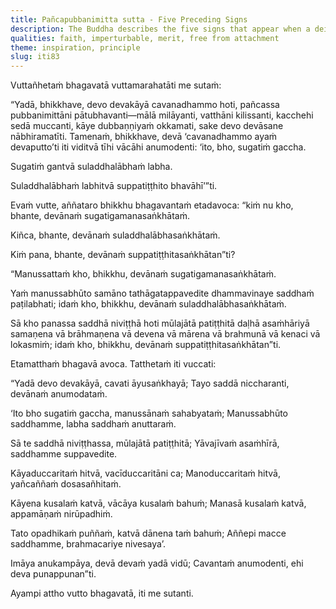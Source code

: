 ```yaml
---
title: Pañcapubbanimitta sutta - Five Preceding Signs
description: The Buddha describes the five signs that appear when a deity is about to pass away, and the three blessings that the gods give to the deity.
qualities: faith, imperturbable, merit, free from attachment
theme: inspiration, principle
slug: iti83
---
```


Vuttañhetaṁ bhagavatā vuttamarahatāti me sutaṁ:

“Yadā, bhikkhave, devo devakāyā cavanadhammo hoti, pañcassa pubbanimittāni pātubhavanti—mālā milāyanti, vatthāni kilissanti, kacchehi sedā muccanti, kāye dubbaṇṇiyaṁ okkamati, sake devo devāsane nābhiramatīti. Tamenaṁ, bhikkhave, devā ‘cavanadhammo ayaṁ devaputto’ti iti viditvā tīhi vācāhi anumodenti: ‘ito, bho, sugatiṁ gaccha.

Sugatiṁ gantvā suladdhalābhaṁ labha.

Suladdhalābhaṁ labhitvā suppatiṭṭhito bhavāhī’”ti.

Evaṁ vutte, aññataro bhikkhu bhagavantaṁ etadavoca: “kiṁ nu kho, bhante, devānaṁ sugatigamanasaṅkhātaṁ.

Kiñca, bhante, devānaṁ suladdhalābhasaṅkhātaṁ.

Kiṁ pana, bhante, devānaṁ suppatiṭṭhitasaṅkhātan”ti?

“Manussattaṁ kho, bhikkhu, devānaṁ sugatigamanasaṅkhātaṁ.

Yaṁ manussabhūto samāno tathāgatappavedite dhammavinaye saddhaṁ paṭilabhati; idaṁ kho, bhikkhu, devānaṁ suladdhalābhasaṅkhātaṁ.

Sā kho panassa saddhā niviṭṭhā hoti mūlajātā patiṭṭhitā daḷhā asaṁhāriyā samaṇena vā brāhmaṇena vā devena vā mārena vā brahmunā vā kenaci vā lokasmiṁ; idaṁ kho, bhikkhu, devānaṁ suppatiṭṭhitasaṅkhātan”ti.

Etamatthaṁ bhagavā avoca. Tatthetaṁ iti vuccati:

“Yadā devo devakāyā,
cavati āyusaṅkhayā;
Tayo saddā niccharanti,
devānaṁ anumodataṁ.

‘Ito bho sugatiṁ gaccha,
manussānaṁ sahabyataṁ;
Manussabhūto saddhamme,
labha saddhaṁ anuttaraṁ.

Sā te saddhā niviṭṭhassa,
mūlajātā patiṭṭhitā;
Yāvajīvaṁ asaṁhīrā,
saddhamme suppavedite.

Kāyaduccaritaṁ hitvā,
vacīduccaritāni ca;
Manoduccaritaṁ hitvā,
yañcaññaṁ dosasañhitaṁ.

Kāyena kusalaṁ katvā,
vācāya kusalaṁ bahuṁ;
Manasā kusalaṁ katvā,
appamāṇaṁ nirūpadhiṁ.

Tato opadhikaṁ puññaṁ,
katvā dānena taṁ bahuṁ;
Aññepi macce saddhamme,
brahmacariye nivesaya’.

Imāya anukampāya,
devā devaṁ yadā vidū;
Cavantaṁ anumodenti,
ehi deva punappunan”ti.

Ayampi attho vutto bhagavatā, iti me sutanti.
